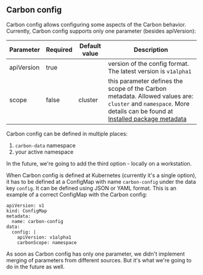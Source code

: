 ## Carbon config
Carbon config allows configuring some aspects of the Carbon behavior. Currently, Carbon config supports only one parameter (besides apiVersion):

Parameter     | Required | Default value  | Description
--------------|----------|----------------|------------
apiVersion    | true     |                | version of the config format. The latest version is `v1alpha1`
scope         | false    | cluster        | this parameter defines the scope of the Carbon metadata. Allowed values are: `cluster` and `namespace`. More details can be found at [Installed package metadata](installed_packages_metadata.md)

Carbon config can be defined in multiple places:
1. `carbon-data` namespace
2. your active namespace

In the future, we're going to add the third option - locally on a workstation.

When Carbon config is defined at Kubernetes (currently it's a single option), it has to be defined at a ConfigMap with name `carbon-config` under the data key `config`. It can be defined using JSON or YAML format. This is an example of a correct ConfigMap with the Carbon config:
```
apiVersion: v1
kind: ConfigMap
metadata:
  name: carbon-config
data:
  config: |
    apiVersion: v1alpha1
    carbonScope: namespace
```

As soon as Carbon config has only one parameter, we didn't implement merging of parameters from different sources. But it's what we're going to do in the future as well.
